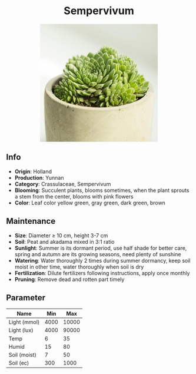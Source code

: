 <h1 align='center'>Sempervivum</h1>
<p align="center">
    <img 
        align='center'
        width='320'
        src="../images/sempervivum.png" 
        alt='Sempervivum' />
</p>

## Info

 - **Origin**: Holland
 - **Production**: Yunnan
 - **Category**: Crassulaceae, Sempervivum
 - **Blooming**: Succulent plants, blooms sometimes, when the plant sprouts a stem from the center, blooms with pink flowers
 - **Color**: Leaf color yellow green, gray green, dark green, brown

## Maintenance

 - **Size**: Diameter ≥ 10 cm, height 3-7 cm
 - **Soil**: Peat and akadama mixed in 3:1 ratio
 - **Sunlight**: Summer is its dormant period, use half shade for better care, spring and autumn are its growing seasons, need plenty of sunshine
 - **Watering**: Water thoroughly 2 times during summer dormancy, keep soil moist in other time, water thoroughly when soil is dry
 - **Fertilization**: Dilute fertilizers following instructions, apply once monthly
 - **Pruning**: Remove dead and rotten part timely

## Parameter

| Name         | Min  | Max   |
|--------------|------|-------|
| Light (mmol) | 4000 | 10000  |
| Light (lux)  | 4000 | 90000 |
| Temp         | 6    | 35    |
| Humid        | 15   | 80    |
| Soil (moist) | 7   | 50    |
| Soil (ec)    | 300  | 1000  |